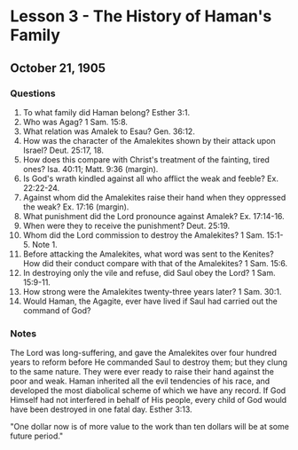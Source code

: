 # Lesson 3 - The History of Haman's Family

## October 21, 1905

### Questions

1. To what family did Haman belong? Esther 3:1.
2. Who was Agag? 1 Sam. 15:8.
3. What relation was Amalek to Esau? Gen. 36:12.
4. How was the character of the Amalekites shown by their attack upon Israel? Deut. 25:17, 18.
5. How does this compare with Christ's treatment of the fainting, tired ones? Isa. 40:11; Matt. 9:36 (margin).
6. Is God's wrath kindled against all who afflict the weak and feeble? Ex. 22:22-24.
7. Against whom did the Amalekites raise their hand when they oppressed the weak? Ex. 17:16 (margin).
8. What punishment did the Lord pronounce against Amalek? Ex. 17:14-16.
9. When were they to receive the punishment? Deut. 25:19.
10. Whom did the Lord commission to destroy the Amalekites? 1 Sam. 15:1-5. Note 1.
11. Before attacking the Amalekites, what word was sent to the Kenites? How did their conduct compare with that of the Amalekites? 1 Sam. 15:6.
12. In destroying only the vile and refuse, did Saul obey the Lord? 1 Sam. 15:9-11.
13. How strong were the Amalekites twenty-three years later? 1 Sam. 30:1.
14. Would Haman, the Agagite, ever have lived if Saul had carried out the command of God?

### Notes

The Lord was long-suffering, and gave the Amalekites over four hundred years to reform before He commanded Saul to destroy them; but they clung to the same nature. They were ever ready to raise their hand against the poor and weak. Haman inherited all the evil tendencies of his race, and developed the most diabolical scheme of which we have any record. If God Himself had not interfered in behalf of His people, every child of God would have been destroyed in one fatal day. Esther 3:13.

"One dollar now is of more value to the work than ten dollars will be at some future period."